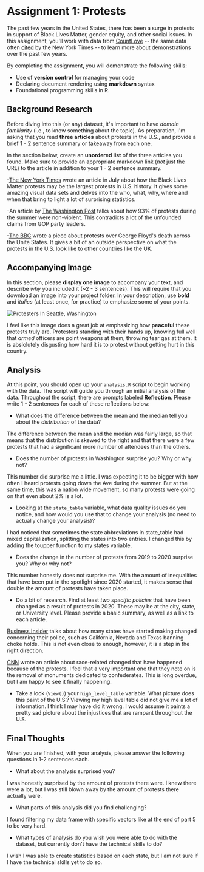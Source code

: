 # Assignment 1: Protests
The past few years in the United States, there has been a surge in protests in support of Black Lives Matter, gender equity, and other social issues. In this assignment, you'll work with data from [CountLove](https://countlove.org/) -- the same data often [cited](https://www.nytimes.com/2020/08/28/us/black-lives-matter-protest.html) by the New York Times -- to learn more about demonstrations over the past few years. 

By completing the assignment, you will demonstrate the following skills:

- Use of **version control** for managing your code
- Declaring document rendering using **markdown** syntax
- Foundational programming skills in R. 


## Background Research
Before diving into this (or any) dataset, it's important to have _domain familiarity_ (i.e., to know something about the topic). As preparation, I'm asking that you read **three articles** about protests in the U.S., and provide a brief 1 - 2 sentence summary or takeaway from each one. 

In the section below, create an **unordered list** of the three articles you found. Make sure to provide an appropriate markdown link (_not_ just the URL) to the article in addition to your 1 - 2 sentence summary.

-[The New York Times](https://www.nytimes.com/interactive/2020/07/03/us/george-floyd-protests-crowd-size.html) wrote an article in July about how the Black Lives Matter protests may be the largest protests in U.S. history. It gives some amazing visual data sets and delves into the who, what, why, where and when that bring to light a lot of surprising statistics.

-An article by [The Washington Post](https://www.washingtonpost.com/national/the-united-states-is-in-crisis-report-tracks-thousands-of-summer-protests-most-nonviolent/2020/09/03/b43c359a-edec-11ea-99a1-71343d03bc29_story.html) talks about how 93% of protests during the summer were non-violent. This contradicts a lot of the unfounded claims from GOP party leaders.

-[The BBC](https://www.bbc.com/news/world-us-canada-52951093) wrote a piece about protests over George Floyd's death across the Unite States. It gives a bit of an outside perspective on what the protests in the U.S. look like to other countries like the UK.

## Accompanying Image 
In this section, please **display one image** to accompany your text, and describe _why_ you included it (~2 - 3 sentences). This will require that you download an image into your project folder. In your description, use **bold** and _italics_ (at least once, for practice) to emphasize some of your points. 

![Protesters In Seattle, Washington](https://bloximages.newyork1.vip.townnews.com/wenatcheeworld.com/content/tncms/assets/v3/editorial/6/24/624c3f44-a4f1-11ea-b49b-f36597180306/5ed683b3281d7.image.jpg?resize=1200%2C940)

I feel like this image does a great job at emphasizing how **peaceful** these protests truly are. Protesters standing with their hands up, knowing full well that _armed_ officers are point weapons at them, throwing tear gas at them. It is abslolutely disgusting how hard it is to protest without getting hurt in this country.

## Analysis
At this point, you should open up your `analysis.R` script to begin working with the data. The script will guide you through an initial analysis of the data. Throughout the script, there are prompts labeled **Reflection**. Please write 1 - 2 sentences for each of these reflections below:

- What does the difference between the mean and the median tell you about the *distribution* of the data?

The difference between the mean and the median was fairly large, so that means that the distribution is skewed to the right and that there were a few protests that had a significant more number of attendees than the others.

- Does the number of protests in Washington surprise you? Why or why not?

This number did surprise me a little. I was expecting it to be bigger with how often I heard protests going down the Ave during the summer. But at the same time, this was a nation wide movement, so many protests were going on that even about  2% is a lot.

- Looking at the `state_table` variable, what data quality issues do you notice, and how would you use that to change your analysis (no need to actually change your analysis)?

I had noticed that sometimes the state abbreviations in state_table had mixed capitalization, splitting the states into two entries. I changed this by adding the toupper function to my states variable.

- Does the change in the number of protests from 2019 to 2020 surprise you? Why or why not?

This number honestly does not surprise me. With the amount of inequalities that have been put in the spotlight since 2020 started, it makes sense that double the amount of protests have taken place.

- Do a bit of research. Find at least *two specific policies* that have been changed as a result of protests in 2020. These may be at the city, state, or University level. Please provide a basic summary, as well as a link to each article.

[Business Insider](https://www.businessinsider.com/13-concrete-changes-sparked-by-george-floyd-protests-so-far-2020-6#officials-in-washington-dc-and-states-including-california-nevada-and-texas-have-also-banned-chokeholds-and-reviewed-police-reforms-6) talks about how many states have started making changed concerning their police, such as California, Nevada and Texas banning choke holds. This is not even close to enough, however, it is a step in the right direction.

[CNN](https://www.cnn.com/2020/06/13/us/changes-from-protests-george-floyd-trnd/index.html) wrote an article about race-related changed that have happened because of the protests. I feel that a very important one that they note on is the removal of monuments dedicated to confederates. This is long overdue, but I am happy to see it finally happening.

- Take a look (`View()`) your `high_level_table` variable. What picture does this paint of the U.S.?
Viewing my high level table did not give me a lot of information. I think I may have did it wrong. I would assume it paints a pretty sad picture about the injustices that are rampant throughout the U.S.

## Final Thoughts
When you are finished, with your analysis, please answer the following questions in 1-2 sentences each. 

- What about the analysis surprised you?

I was honestly surprised by the amount of protests there were. I knew there were a lot, but I was still blown away by the amount of protests there actually were.

- What parts of this analysis did you find challenging?

I found filtering my data frame with specific vectors like at the end of part 5 to be very hard.

- What types of analysis do you wish you were able to do with the dataset, but currently don't have the technical skills to do?

I wish I was able to create statistics based on each state, but I am not sure if I have the technical skills yet to do so.
